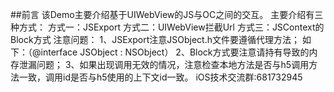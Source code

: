 ##前言
该Demo主要介绍基于UIWebView的JS与OC之间的交互。
主要介绍有三种方式：
方式一：JSExport
方式二：UIWebView拦截Url
方式三：JSContext的Block方式
注意问题：
1、JSExport注意JSObject.h文件要遵循代理方法；
如下：（@interface JSObject : NSObject<JSObjcDelegate>）
2、Block方式要注意请持有导致的内存泄漏问题；
3、如果出现调用无效的情况，注意检查本地方法是否与h5调用方法一致，调用id是否与h5使用的上下文id一致。
iOS技术交流群:681732945
